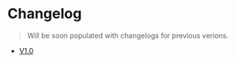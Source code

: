 # Changelog

> Will be soon populated with changelogs for previous verions.

* [V1.0](/menu/changelog/1.0/)